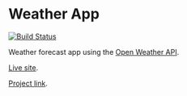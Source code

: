 # Weather App

[![Build Status](https://github.com/MauricioRobayo/weather-app/workflows/Build%20and%20Deploy/badge.svg)](https://github.com/MauricioRobayo/weather-app/actions)

Weather forecast app using the [Open Weather API](https://openweathermap.org/api).

[Live site](https://mauriciorobayo.github.io/weather-app).

[Project link](https://www.theodinproject.com/courses/javascript/lessons/working-with-apis).
